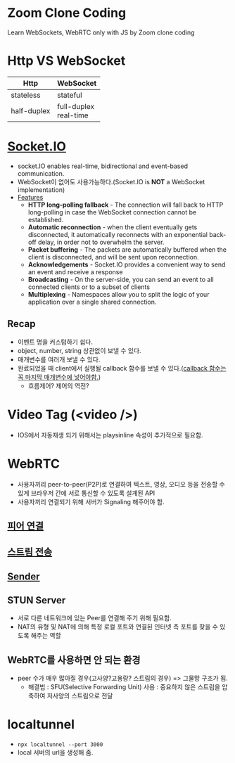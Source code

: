 # Zoom Clone Coding

Learn WebSockets, WebRTC only with JS by Zoom clone coding

# Http VS WebSocket

| Http        | WebSocket                  |
| ----------- | -------------------------- |
| stateless   | stateful                   |
| half-duplex | full-duplex <br> real-time |

# [Socket.IO](https://socket.io/docs)

- socket.IO enables real-time, bidirectional and event-based communication.
- WebSocket이 없어도 사용가능하다.(Socket.IO is **NOT** a WebSocket implementation)
- [Features](https://socket.io/docs/#features)
  - **HTTP long-polling fallback** - The connection will fall back to HTTP long-polling in case the WebSocket connection cannot be established.
  - **Automatic reconnection** - when the client eventually gets disconnected, it automatically reconnects with an exponential back-off delay, in order not to overwhelm the server.
  - **Packet buffering** - The packets are automatically buffered when the client is disconnected, and will be sent upon reconnection.
  - **Acknowledgements** - Socket.IO provides a convenient way to send an event and receive a response
  - **Broadcasting** - On the server-side, you can send an event to all connected clients or to a subset of clients
  - **Multiplexing** - Namespaces allow you to split the logic of your application over a single shared connection.

## Recap

- 이벤트 명을 커스텀하기 쉽다.
- object, number, string 상관없이 보낼 수 있다.
- 매개변수를 여러개 보낼 수 있다.
- 완료되었을 때 client에서 실행될 callback 함수를 보낼 수 있다.(<U>callback 함수는 꼭 마지막 매개변수에 넣어야함.</U>)
  - 흐름제어? 제어의 역전?

# Video Tag (\<video />)

- IOS에서 자동재생 되기 위해서는 playsinline 속성이 추가적으로 필요함.

# WebRTC

- 사용자끼리 peer-to-peer(P2P)로 연결하여 텍스트, 영상, 오디오 등을 전송할 수 있게 브라우저 간에 서로 통신할 수 있도록 설계된 API
- 사용자끼리 연결되기 위해 서버가 Signaling 해주어야 함.

## [피어 연결](https://webrtc.org/getting-started/peer-connections?hl=ko)

## [스트림 전송](https://webrtc.org/getting-started/remote-streams?hl=ko)

## [Sender](https://developer.mozilla.org/en-US/docs/Web/API/RTCRtpSender)

## STUN Server

- 서로 다른 네트워크에 있는 Peer를 연결해 주기 위해 필요함.
- NAT의 유형 및 NAT에 의해 특정 로컬 포트와 연결된 인터넷 측 포트를 찾을 수 있도록 해주는 역할

## WebRTC를 사용하면 안 되는 환경

- peer 수가 매우 많아질 경우(고사양?고용량? 스트림의 경우) => 그물망 구조가 됨.
  - 해결법 : SFU(Selective Forwarding Unit) 사용 : 중요하지 않은 스트림을 압축하여 저사양의 스트림으로 전달

# localtunnel

- `npx localtunnel --port 3000`
- local 서버의 url을 생성해 줌.
